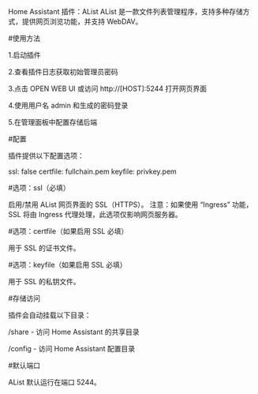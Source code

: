 Home Assistant 插件：AList
AList 是一款文件列表管理程序，支持多种存储方式，提供网页浏览功能，并支持 WebDAV。


#使用方法

1.启动插件

2.查看插件日志获取初始管理员密码

3.点击 OPEN WEB UI 或访问 http://[HOST]:5244 打开网页界面

4.使用用户名 admin 和生成的密码登录

5.在管理面板中配置存储后端

#配置

插件提供以下配置选项：

ssl: false
certfile: fullchain.pem
keyfile: privkey.pem

#选项：ssl（必填）

启用/禁用 AList 网页界面的 SSL（HTTPS）。
注意：如果使用 “Ingress” 功能，SSL 将由 Ingress 代理处理，此选项仅影响网页服务器。

#选项：certfile（如果启用 SSL 必填）

用于 SSL 的证书文件。

#选项：keyfile（如果启用 SSL 必填）

用于 SSL 的私钥文件。

#存储访问

插件会自动挂载以下目录：

/share - 访问 Home Assistant 的共享目录

/config - 访问 Home Assistant 配置目录

#默认端口

AList 默认运行在端口 5244。